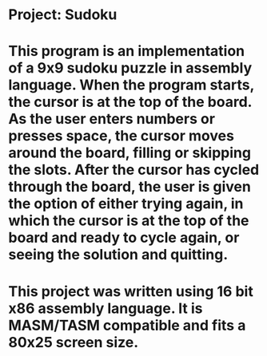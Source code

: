 # Project: Sudoku

# This program is an implementation of a 9x9 sudoku puzzle in assembly language. When the program starts, the cursor is at the top of the board. As the user enters numbers or presses space, the cursor moves around the board, filling or skipping the slots. After the cursor has cycled through the board, the user is given the option of either trying again, in which the cursor is at the top of the board and ready to cycle again, or seeing the solution and quitting.

# This project was written using 16 bit x86 assembly language. It is MASM/TASM compatible and fits a 80x25 screen size.
